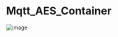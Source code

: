 # Mqtt_AES_Container
![image](https://user-images.githubusercontent.com/15292237/158055197-f75a7abf-e792-461c-9817-53df660de3d9.png)
